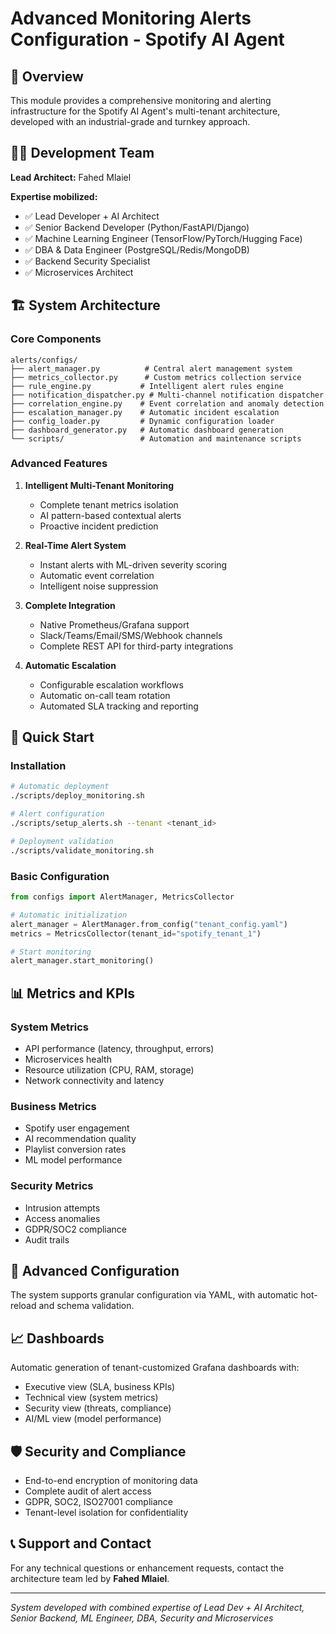# Advanced Monitoring Alerts Configuration - Spotify AI Agent

## 🎯 Overview

This module provides a comprehensive monitoring and alerting infrastructure for the Spotify AI Agent's multi-tenant architecture, developed with an industrial-grade and turnkey approach.

## 👨‍💻 Development Team

**Lead Architect:** Fahed Mlaiel

**Expertise mobilized:**
- ✅ Lead Developer + AI Architect
- ✅ Senior Backend Developer (Python/FastAPI/Django)  
- ✅ Machine Learning Engineer (TensorFlow/PyTorch/Hugging Face)
- ✅ DBA & Data Engineer (PostgreSQL/Redis/MongoDB)
- ✅ Backend Security Specialist
- ✅ Microservices Architect

## 🏗️ System Architecture

### Core Components

```
alerts/configs/
├── alert_manager.py          # Central alert management system
├── metrics_collector.py      # Custom metrics collection service
├── rule_engine.py           # Intelligent alert rules engine
├── notification_dispatcher.py # Multi-channel notification dispatcher
├── correlation_engine.py    # Event correlation and anomaly detection
├── escalation_manager.py    # Automatic incident escalation
├── config_loader.py         # Dynamic configuration loader
├── dashboard_generator.py   # Automatic dashboard generation
└── scripts/                 # Automation and maintenance scripts
```

### Advanced Features

1. **Intelligent Multi-Tenant Monitoring**
   - Complete tenant metrics isolation
   - AI pattern-based contextual alerts
   - Proactive incident prediction

2. **Real-Time Alert System**
   - Instant alerts with ML-driven severity scoring
   - Automatic event correlation
   - Intelligent noise suppression

3. **Complete Integration**
   - Native Prometheus/Grafana support
   - Slack/Teams/Email/SMS/Webhook channels
   - Complete REST API for third-party integrations

4. **Automatic Escalation**
   - Configurable escalation workflows
   - Automatic on-call team rotation
   - Automated SLA tracking and reporting

## 🚀 Quick Start

### Installation
```bash
# Automatic deployment
./scripts/deploy_monitoring.sh

# Alert configuration
./scripts/setup_alerts.sh --tenant <tenant_id>

# Deployment validation
./scripts/validate_monitoring.sh
```

### Basic Configuration
```python
from configs import AlertManager, MetricsCollector

# Automatic initialization
alert_manager = AlertManager.from_config("tenant_config.yaml")
metrics = MetricsCollector(tenant_id="spotify_tenant_1")

# Start monitoring
alert_manager.start_monitoring()
```

## 📊 Metrics and KPIs

### System Metrics
- API performance (latency, throughput, errors)
- Microservices health
- Resource utilization (CPU, RAM, storage)
- Network connectivity and latency

### Business Metrics
- Spotify user engagement
- AI recommendation quality
- Playlist conversion rates
- ML model performance

### Security Metrics
- Intrusion attempts
- Access anomalies
- GDPR/SOC2 compliance
- Audit trails

## 🔧 Advanced Configuration

The system supports granular configuration via YAML, with automatic hot-reload and schema validation.

## 📈 Dashboards

Automatic generation of tenant-customized Grafana dashboards with:
- Executive view (SLA, business KPIs)
- Technical view (system metrics)
- Security view (threats, compliance)
- AI/ML view (model performance)

## 🛡️ Security and Compliance

- End-to-end encryption of monitoring data
- Complete audit of alert access
- GDPR, SOC2, ISO27001 compliance
- Tenant-level isolation for confidentiality

## 📞 Support and Contact

For any technical questions or enhancement requests, contact the architecture team led by **Fahed Mlaiel**.

---
*System developed with combined expertise of Lead Dev + AI Architect, Senior Backend, ML Engineer, DBA, Security and Microservices*
